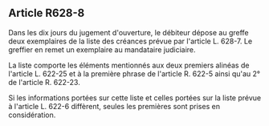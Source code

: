 Article R628-8
----
Dans les dix jours du jugement d'ouverture, le débiteur dépose au greffe deux
exemplaires de la liste des créances prévue par l'article L. 628-7. Le greffier
en remet un exemplaire au mandataire judiciaire.

La liste comporte les éléments mentionnés aux deux premiers alinéas de l'article
L. 622-25 et à la première phrase de l'article R. 622-5 ainsi qu'au 2° de
l'article R. 622-23.

Si les informations portées sur cette liste et celles portées sur la liste
prévue à l'article L. 622-6 diffèrent, seules les premières sont prises en
considération.
